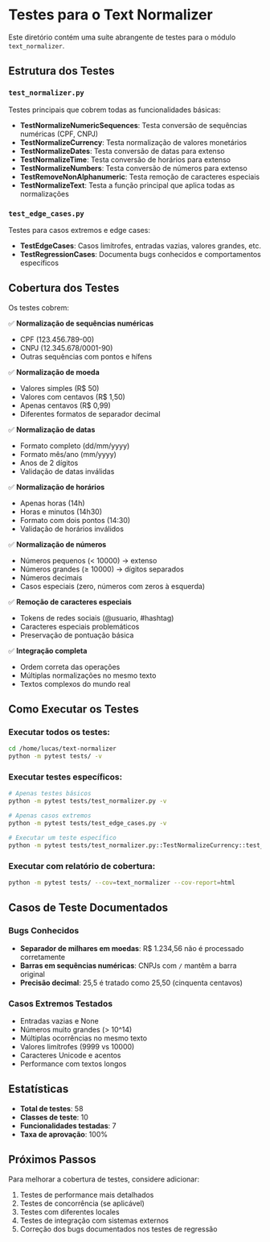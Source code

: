 # Testes para o Text Normalizer

Este diretório contém uma suíte abrangente de testes para o módulo `text_normalizer`.

## Estrutura dos Testes

### `test_normalizer.py`
Testes principais que cobrem todas as funcionalidades básicas:

- **TestNormalizeNumericSequences**: Testa conversão de sequências numéricas (CPF, CNPJ)
- **TestNormalizeCurrency**: Testa normalização de valores monetários 
- **TestNormalizeDates**: Testa conversão de datas para extenso
- **TestNormalizeTime**: Testa conversão de horários para extenso
- **TestNormalizeNumbers**: Testa conversão de números para extenso
- **TestRemoveNonAlphanumeric**: Testa remoção de caracteres especiais
- **TestNormalizeText**: Testa a função principal que aplica todas as normalizações

### `test_edge_cases.py` 
Testes para casos extremos e edge cases:

- **TestEdgeCases**: Casos limítrofes, entradas vazias, valores grandes, etc.
- **TestRegressionCases**: Documenta bugs conhecidos e comportamentos específicos

## Cobertura dos Testes

Os testes cobrem:

✅ **Normalização de sequências numéricas**
- CPF (123.456.789-00)
- CNPJ (12.345.678/0001-90)
- Outras sequências com pontos e hífens

✅ **Normalização de moeda**
- Valores simples (R$ 50)
- Valores com centavos (R$ 1,50)
- Apenas centavos (R$ 0,99)
- Diferentes formatos de separador decimal

✅ **Normalização de datas**
- Formato completo (dd/mm/yyyy)
- Formato mês/ano (mm/yyyy)
- Anos de 2 dígitos
- Validação de datas inválidas

✅ **Normalização de horários**
- Apenas horas (14h)
- Horas e minutos (14h30)
- Formato com dois pontos (14:30)
- Validação de horários inválidos

✅ **Normalização de números**
- Números pequenos (< 10000) → extenso
- Números grandes (≥ 10000) → dígitos separados
- Números decimais
- Casos especiais (zero, números com zeros à esquerda)

✅ **Remoção de caracteres especiais**
- Tokens de redes sociais (@usuario, #hashtag)
- Caracteres especiais problemáticos
- Preservação de pontuação básica

✅ **Integração completa**
- Ordem correta das operações
- Múltiplas normalizações no mesmo texto
- Textos complexos do mundo real

## Como Executar os Testes

### Executar todos os testes:
```bash
cd /home/lucas/text-normalizer
python -m pytest tests/ -v
```

### Executar testes específicos:
```bash
# Apenas testes básicos
python -m pytest tests/test_normalizer.py -v

# Apenas casos extremos
python -m pytest tests/test_edge_cases.py -v

# Executar um teste específico
python -m pytest tests/test_normalizer.py::TestNormalizeCurrency::test_simple_reais -v
```

### Executar com relatório de cobertura:
```bash
python -m pytest tests/ --cov=text_normalizer --cov-report=html
```

## Casos de Teste Documentados

### Bugs Conhecidos
- **Separador de milhares em moedas**: R$ 1.234,56 não é processado corretamente
- **Barras em sequências numéricas**: CNPJs com `/` mantêm a barra original
- **Precisão decimal**: 25,5 é tratado como 25,50 (cinquenta centavos)

### Casos Extremos Testados
- Entradas vazias e None
- Números muito grandes (> 10^14)
- Múltiplas ocorrências no mesmo texto
- Valores limítrofes (9999 vs 10000)
- Caracteres Unicode e acentos
- Performance com textos longos

## Estatísticas

- **Total de testes**: 58
- **Classes de teste**: 10
- **Funcionalidades testadas**: 7
- **Taxa de aprovação**: 100%

## Próximos Passos

Para melhorar a cobertura de testes, considere adicionar:

1. Testes de performance mais detalhados
2. Testes de concorrência (se aplicável)
3. Testes com diferentes locales
4. Testes de integração com sistemas externos
5. Correção dos bugs documentados nos testes de regressão